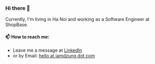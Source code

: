### Hi there 👋
Currently, I'm living in Ha Noi and working as a Software Engineer at ShopBase.

#### 📫 How to reach me:
- Leave me a message at [LinkedIn](https://www.linkedin.com/in/iamdzung/)
- or by Email: <a href="mailto:hello@iamdzung.com?subject=Ask me anything">hello at iamdzung dot com</a>

<!--
**dzungtran/dzungtran** is a ✨ _special_ ✨ repository because its `README.md` (this file) appears on your GitHub profile.

Here are some ideas to get you started:

- 🔭 I’m currently working on ...
- 🌱 I’m currently learning ...
- 👯 I’m looking to collaborate on ...
- 🤔 I’m looking for help with ...
- 💬 Ask me about ...
- 📫 How to reach me: ...
- 😄 Pronouns: ...
- ⚡ Fun fact: ...
-->
